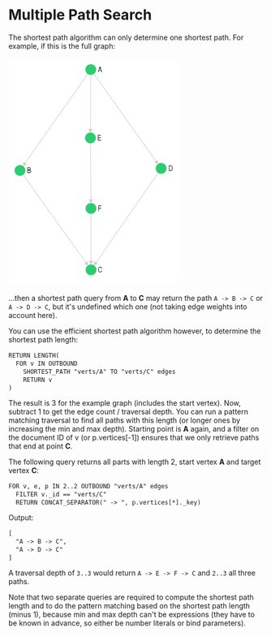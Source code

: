 Multiple Path Search
====================
The shortest path algorithm can only determine one shortest path.
For example, if this is the full graph:

![Example Graph](sp_graph.png)

...then a shortest path query from **A** to **C** may return the path `A -> B -> C` or `A -> D -> C`, but it's undefined which one (not taking edge weights into account here).

You can use the efficient shortest path algorithm however, to determine the shortest path length:
```
RETURN LENGTH(
  FOR v IN OUTBOUND
    SHORTEST_PATH "verts/A" TO "verts/C" edges
    RETURN v
)
```

The result is 3 for the example graph (includes the start vertex). Now, subtract 1 to get the edge count / traversal depth. You can run a pattern matching traversal to find all paths with this length (or longer ones by increasing the min and max depth). Starting point is **A** again, and a filter on the document ID of v (or p.vertices[-1]) ensures that we only retrieve paths that end at point **C**.

The following query returns all parts with length 2, start vertex **A** and target vertex **C**:
```
FOR v, e, p IN 2..2 OUTBOUND "verts/A" edges
  FILTER v._id == "verts/C"
  RETURN CONCAT_SEPARATOR(" -> ", p.vertices[*]._key)
```
Output: 
```
[
  "A -> B -> C",
  "A -> D -> C"
]
```

A traversal depth of `3..3` would return `A -> E -> F -> C` and `2..3` all three paths.

Note that two separate queries are required to compute the shortest path length and to do the pattern matching based on the shortest path length (minus 1), because min and max depth can't be expressions (they have to be known in advance, so either be number literals or bind parameters).
